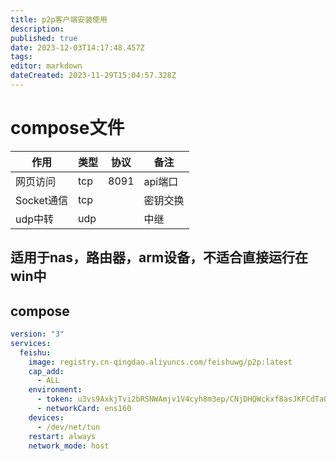 ```yaml
---
title: p2p客户端安装使用
description: 
published: true
date: 2023-12-03T14:17:48.457Z
tags: 
editor: markdown
dateCreated: 2023-11-29T15:04:57.328Z
---
```




# compose文件

| 作用       | 类型 | 协议        | 备注                               |
| ---------- | ---- | ----------- | ---------------------------------- |
| 网页访问    | tcp  | 8091  | api端口                         |
| Socket通信 | tcp  |      | 密钥交换                       |
| udp中转   | udp  |        | 中继 |

## 适用于nas，路由器，arm设备，不适合直接运行在win中
## compose
```yaml
version: "3"
services:
  feishu:
    image: registry.cn-qingdao.aliyuncs.com/feishuwg/p2p:latest
    cap_add:
      - ALL
    environment:
      - token: u3vs9AxkjTvi2bRSNWAmjv1V4cyh8m3ep/CNjDHQWckxf8asJKFCdTaOhcf/DVH2pMfeb+R0wIbQ4HgeHg8v+BBY620AQssIKnpZQX4BTXft6Is3c+Fc3uYUvN5ipSv1LIv8OVLOmaf1vuR+/sKKOQ==  # 此token为客户端配置根据情况修改
      - networkCard: ens160
    devices:
      - /dev/net/tun
    restart: always
    network_mode: host
```